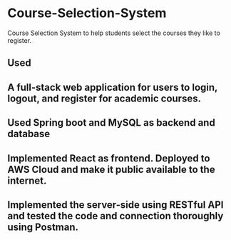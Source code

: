 # Course-Selection-System

Course Selection System to help students select the courses they like to register. 

## Used 
## A full-stack web application for users to login, logout, and register for academic courses. 
## Used Spring boot and MySQL as backend and database 
## Implemented React as frontend. Deployed to AWS Cloud and make it public available to the internet.
## Implemented the server-side using RESTful API and tested the code and connection thoroughly using Postman. 
